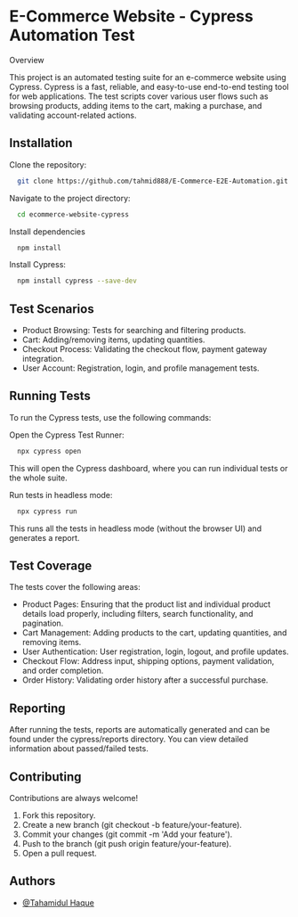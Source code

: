 # E-Commerce Website - Cypress Automation Test

Overview

This project is an automated testing suite for an e-commerce website using Cypress. Cypress is a fast, reliable, and easy-to-use end-to-end testing tool for web applications. The test scripts cover various user flows such as browsing products, adding items to the cart, making a purchase, and validating account-related actions.

## Installation

Clone the repository:

```bash
  git clone https://github.com/tahmid888/E-Commerce-E2E-Automation.git
```

Navigate to the project directory:

```bash
  cd ecommerce-website-cypress
```

Install dependencies

```bash
  npm install
```

Install Cypress:

```bash
  npm install cypress --save-dev

```

## Test Scenarios

- Product Browsing: Tests for searching and filtering products.
- Cart: Adding/removing items, updating quantities.
- Checkout Process: Validating the checkout flow, payment gateway integration.
- User Account: Registration, login, and profile management tests.

## Running Tests

To run the Cypress tests, use the following commands:

Open the Cypress Test Runner:

```bash
  npx cypress open
```

This will open the Cypress dashboard, where you can run individual tests or the whole suite.

Run tests in headless mode:

```bash
  npx cypress run
```

This runs all the tests in headless mode (without the browser UI) and generates a report.

## Test Coverage

The tests cover the following areas:

- Product Pages: Ensuring that the product list and individual product details load properly, including filters, search functionality, and pagination.
- Cart Management: Adding products to the cart, updating quantities, and removing items.
- User Authentication: User registration, login, logout, and profile updates.
- Checkout Flow: Address input, shipping options, payment validation, and order completion.
- Order History: Validating order history after a successful purchase.

## Reporting

After running the tests, reports are automatically generated and can be found under the cypress/reports directory. You can view detailed information about passed/failed tests.

## Contributing

Contributions are always welcome!

1. Fork this repository.
2. Create a new branch (git checkout -b feature/your-feature).
3. Commit your changes (git commit -m 'Add your feature').
4. Push to the branch (git push origin feature/your-feature).
5. Open a pull request.

## Authors

- [@Tahamidul Haque](https://www.github.com/tahmid888)
